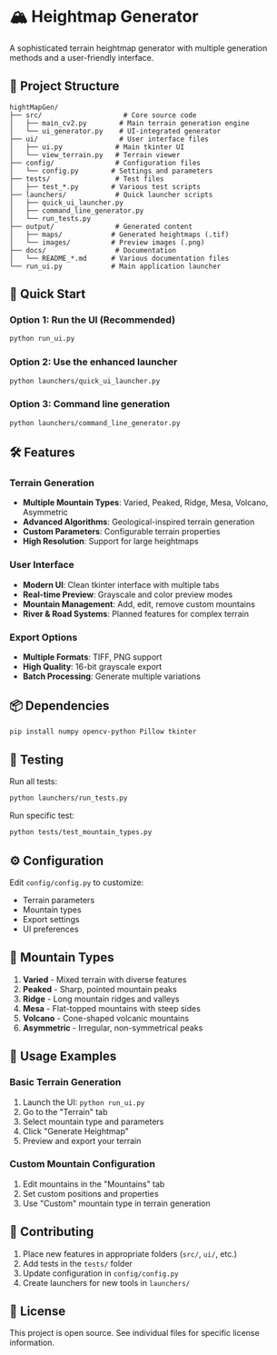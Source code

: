 # 🏔️ Heightmap Generator

A sophisticated terrain heightmap generator with multiple generation methods and a user-friendly interface.

## 📁 Project Structure

```
hightMapGen/
├── src/                    # Core source code
│   ├── main_cv2.py        # Main terrain generation engine
│   └── ui_generator.py    # UI-integrated generator
├── ui/                    # User interface files
│   ├── ui.py             # Main tkinter UI
│   └── view_terrain.py   # Terrain viewer
├── config/               # Configuration files
│   └── config.py        # Settings and parameters
├── tests/                # Test files
│   ├── test_*.py        # Various test scripts
├── launchers/            # Quick launcher scripts
│   ├── quick_ui_launcher.py
│   ├── command_line_generator.py
│   └── run_tests.py
├── output/               # Generated content
│   ├── maps/            # Generated heightmaps (.tif)
│   └── images/          # Preview images (.png)
├── docs/                 # Documentation
│   └── README_*.md      # Various documentation files
└── run_ui.py            # Main application launcher
```

## 🚀 Quick Start

### Option 1: Run the UI (Recommended)
```bash
python run_ui.py
```

### Option 2: Use the enhanced launcher
```bash
python launchers/quick_ui_launcher.py
```

### Option 3: Command line generation
```bash
python launchers/command_line_generator.py
```

## 🛠️ Features

### Terrain Generation
- **Multiple Mountain Types**: Varied, Peaked, Ridge, Mesa, Volcano, Asymmetric
- **Advanced Algorithms**: Geological-inspired terrain generation
- **Custom Parameters**: Configurable terrain properties
- **High Resolution**: Support for large heightmaps

### User Interface
- **Modern UI**: Clean tkinter interface with multiple tabs
- **Real-time Preview**: Grayscale and color preview modes
- **Mountain Management**: Add, edit, remove custom mountains
- **River & Road Systems**: Planned features for complex terrain

### Export Options
- **Multiple Formats**: TIFF, PNG support
- **High Quality**: 16-bit grayscale export
- **Batch Processing**: Generate multiple variations

## 📦 Dependencies

```bash
pip install numpy opencv-python Pillow tkinter
```

## 🧪 Testing

Run all tests:
```bash
python launchers/run_tests.py
```

Run specific test:
```bash
python tests/test_mountain_types.py
```

## ⚙️ Configuration

Edit `config/config.py` to customize:
- Terrain parameters
- Mountain types
- Export settings
- UI preferences

## 🎯 Mountain Types

1. **Varied** - Mixed terrain with diverse features
2. **Peaked** - Sharp, pointed mountain peaks
3. **Ridge** - Long mountain ridges and valleys
4. **Mesa** - Flat-topped mountains with steep sides
5. **Volcano** - Cone-shaped volcanic mountains
6. **Asymmetric** - Irregular, non-symmetrical peaks

## 📝 Usage Examples

### Basic Terrain Generation
1. Launch the UI: `python run_ui.py`
2. Go to the "Terrain" tab
3. Select mountain type and parameters
4. Click "Generate Heightmap"
5. Preview and export your terrain

### Custom Mountain Configuration
1. Edit mountains in the "Mountains" tab
2. Set custom positions and properties
3. Use "Custom" mountain type in terrain generation

## 🤝 Contributing

1. Place new features in appropriate folders (`src/`, `ui/`, etc.)
2. Add tests in the `tests/` folder
3. Update configuration in `config/config.py`
4. Create launchers for new tools in `launchers/`

## 📄 License

This project is open source. See individual files for specific license information.
